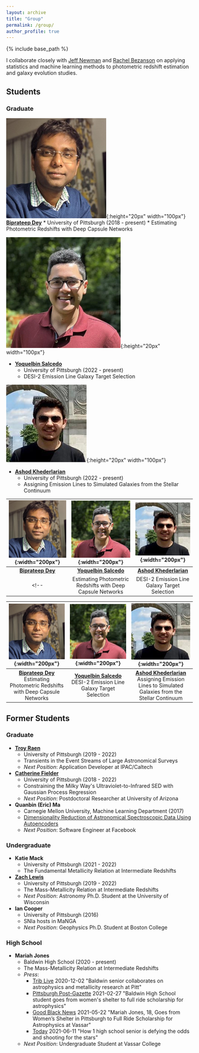 ```yaml
---
layout: archive
title: "Group"
permalink: /group/
author_profile: true
---
```


{% include base_path %}


I collaborate closely with [Jeff Newman](https://janewman-pitt-edu.github.io/) and [Rachel Bezanson](https://rachelbezanson.github.io/) on applying statistics and machine learning methods to photometric redshift estimation and galaxy evolution studies.


## Students
### Graduate
![Biprateep Dey](/images/Biprateep_Dey.jpg){:height="20px" width="100px"}
**[Biprateep Dey](https://biprateep.github.io/)**
    * University of Pittsburgh (2018 - present)
    * Estimating Photometric Redshifts with Deep Capsule Networks

![Yoki Salcedo](/images/Yoki_Salcedo.jpg){:height="20px" width="100px"}
* **[Yoquelbin Salcedo](https://yoquelbinsalcedo.github.io)**
    * University of Pittsburgh (2022 - present)
    * DESI-2 Emission Line Galaxy Target Selection

![Ashod Khederlarian](/images/Ashod_Khederlarian.jpg){:height="20px" width="100px"}
* **[Ashod Khederlarian](https://ashodkh.github.io)**
    * University of Pittsburgh (2022 - present)
    * Assigning Emission Lines to Simulated Galaxies from the Stellar Continuum

| ![Biprateep Dey](/images/Biprateep_Dey.jpg){:width="200px"} | ![Yoki Salcedo](/images/Yoki_Salcedo.jpg){:width="200px"} | ![Ashod Khederlarian](/images/Ashod_Khederlarian.jpg){:width="200px"} |
|:--:|:--:|:--:|
| **[Biprateep Dey](https://biprateep.github.io/)** | **[Yoquelbin Salcedo](https://yoquelbinsalcedo.github.io)** | **[Ashod Khederlarian](https://ashodkh.github.io)** |
<!-- | Estimating Photometric Redshifts with Deep Capsule Networks | DESI-2 Emission Line Galaxy Target Selection | Assigning Emission Lines to Simulated Galaxies from the Stellar Continuum | -->



| ![Biprateep Dey](/images/Biprateep_Dey.jpg){:width="200px"} | ![Yoki Salcedo](/images/Yoki_Salcedo.jpg){:width="200px"} | ![Ashod Khederlarian](/images/Ashod_Khederlarian.jpg){:width="200px"} |
|:--:|:--:|:--:|
| **[Biprateep Dey](https://biprateep.github.io/)** <br> Estimating Photometric Redshifts with Deep Capsule Networks | **[Yoquelbin Salcedo](https://yoquelbinsalcedo.github.io)** <br> DESI-2 Emission Line Galaxy Target Selection | **[Ashod Khederlarian](https://ashodkh.github.io)** <br> Assigning Emission Lines to Simulated Galaxies from the Stellar Continuum|


## Former Students
### Graduate
* **[Troy Raen](https://troyraen.github.io/)**
    * University of Pittsburgh (2019 - 2022)
    * Transients in the Event Streams of Large Astronomical Surveys
    * _Next Position_: Application Developer at IPAC/Caltech
* **[Catherine Fielder](https://cfielder.github.io/)**
    * University of Pittsburgh (2018 - 2022)
    * Constraining the Milky Way's Ultraviolet-to-Infrared SED with Gaussian Process Regression
    * _Next Position_: Postdoctoral Researcher at University of Arizona
* **Quanbin (Eric) Ma**
    * Carnegie Mellon University, Machine Learning Department (2017)
    * [Dimensionality Reduction of Astronomical Spectroscopic Data Using Autoencoders](https://www.ml.cmu.edu/research/dap-papers/F17/dap-ma-quanbin.pdf)
    * _Next Position_: Software Engineer at Facebook

### Undergraduate
* **Katie Mack**
    * University of Pittsburgh (2021 - 2022)
    * The Fundamental Metallicity Relation at Intermediate Redshifts
* **[Zach Lewis](https://zachjlewis.github.io/)**
    * University of Pittsburgh (2019 - 2022)
    * The Mass-Metallicity Relation at Intermediate Redshifts
    * _Next Position_: Astronomy Ph.D. Student at the University of Wisconsin
* **Ian Cooper**
    * University of Pittsburgh (2016)
    * SNIa hosts in MaNGA
    * _Next Position_: Geophysics Ph.D. Student at Boston College

### High School
* **Mariah Jones**
    * Baldwin High School (2020 - present)
    * The Mass-Metallicity Relation at Intermediate Redshifts
    * _Press_:
        * [Trib Live](https://triblive.com/local/south-hills/baldwin-senior-collaborates-on-astrophysics-and-metallicity-research-at-pitt/) 2020-12-02 "Baldwin senior collaborates on astrophysics and metallicity research at Pitt"
        * [Pittsburgh Post-Gazette](https://www.post-gazette.com/news/19-neighbors/2021/02/27/19-Neighbors-Mariah-Jones-Baldwin-High-School-COVID-19/stories/202102260171) 2021-02-27 "Baldwin High School student goes from women's shelter to full ride scholarship for astrophysics"
        * [Good Black News](https://goodblacknews.org/2021/05/22/mariah-jones-18-goes-from-womens-shelter-in-pittsburgh-to-full-ride-scholarship-for-astrophysics-at-vassar/) 2021-05-22 "Mariah Jones, 18, Goes from Women’s Shelter in Pittsburgh to Full Ride Scholarship for Astrophysics at Vassar"
        * [Today](https://www.today.com/tmrw/how-high-school-senior-mariah-jones-became-scientific-researcher-t211429) 2021-06-11 "How 1 high school senior is defying the odds and shooting for the stars"
    * _Next Position_: Undergraduate Student at Vassar College
